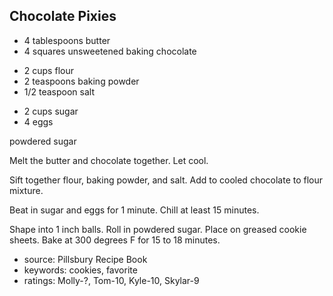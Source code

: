 Chocolate Pixies
----------------

- 4 tablespoons butter
- 4 squares unsweetened baking chocolate
<!-- -->
- 2 cups flour
- 2 teaspoons baking powder
- 1/2 teaspoon salt
<!-- -->
- 2 cups sugar
- 4 eggs

powdered sugar

Melt the butter and chocolate together.  Let cool.

Sift together flour, baking powder, and salt.  Add to cooled chocolate
to flour mixture.

Beat in sugar and eggs for 1 minute.  Chill at least 15 minutes.

Shape into 1 inch balls.  Roll in powdered sugar.  Place on greased
cookie sheets.  Bake at 300 degrees F for 15 to 18 minutes.

- source: Pillsbury Recipe Book
- keywords: cookies, favorite
- ratings: Molly-?, Tom-10, Kyle-10, Skylar-9
